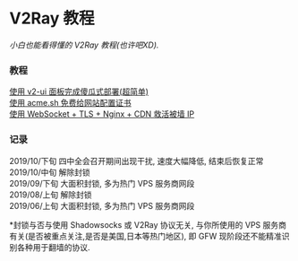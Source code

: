 # V2Ray 教程
<i>小白也能看得懂的 V2Ray 教程(也许吧XD).</i>

### 教程
<a href="https://github.com/justsweetpotato/v2ray_tutorial/blob/master/auto.md">使用 v2-ui 面板完成傻瓜式部署(超简单)</a><br>
<a href="https://github.com/justsweetpotato/V2Ray_Tutorial/blob/master/ssl.md">使用 acme.sh 免费给网站配置证书</a><br>
<a href="https://github.com/justsweetpotato/V2Ray_Tutorial/blob/master/Back.md">使用 WebSocket + TLS + Nginx + CDN 救活被墙 IP</a>

### 记录
2019/10/下旬 四中全会召开期间出现干扰, 速度大幅降低, 结束后恢复正常<br>
2019/10/中旬 解除封锁<br>
2019/09/下旬 大面积封锁, 多为热门 VPS 服务商网段<br>
2019/08/上旬 解除封锁<br>
2019/06/上旬 大面积封锁, 多为热门 VPS 服务商网段<br>

*封锁与否与使用 Shadowsocks 或 V2Ray 协议无关, 与你所使用的 VPS 服务商有关(是否被重点关注,是否是美国,日本等热门地区), 即 GFW 现阶段还不能精准识别各种用于翻墙的协议.
<br>
